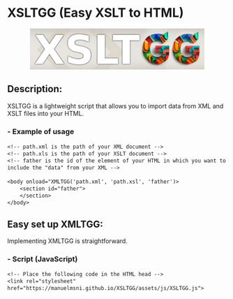 # XSLTGG (Easy XSLT to HTML)
<p align="center">
<img src="https://github.com/manuelmsni/XSLTGG/blob/main/XSLTGG.jpg?raw=true" width="400px" >
</p>

## Description:
XSLTGG is a lightweight script that allows you to import data from XML and XSLT files into your HTML.

###   - Example of usage
    <!-- path.xml is the path of your XML document -->
    <!-- path.xls is the path of your XSLT document -->
    <!-- father is the id of the element of your HTML in which you want to include the "data" from your XML -->
    
    <body onload="XMLTGG('path.xml', 'path.xsl', 'father')>
        <section id="father">
        </section>
    </body>

## Easy set up XMLTGG:
Implementing XMLTGG is straightforward.

###   - Script (JavaScript)
    <!-- Place the following code in the HTML head -->
    <link rel="stylesheet" href="https://manuelmsni.github.io/XSLTGG/assets/js/XSLTGG.js">
